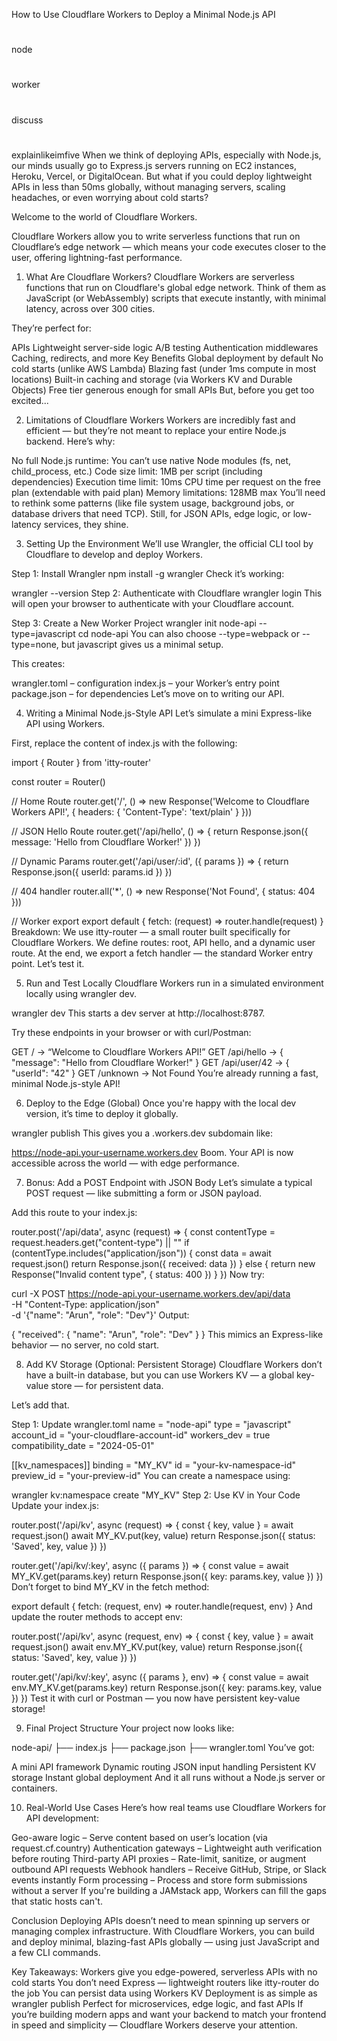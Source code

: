 How to Use Cloudflare Workers to Deploy a Minimal Node.js API
#
node
#
worker
#
discuss
#
explainlikeimfive
When we think of deploying APIs, especially with Node.js, our minds usually go to Express.js servers running on EC2 instances, Heroku, Vercel, or DigitalOcean. But what if you could deploy lightweight APIs in less than 50ms globally, without managing servers, scaling headaches, or even worrying about cold starts?

Welcome to the world of Cloudflare Workers.

Cloudflare Workers allow you to write serverless functions that run on Cloudflare’s edge network — which means your code executes closer to the user, offering lightning-fast performance.

1. What Are Cloudflare Workers?
Cloudflare Workers are serverless functions that run on Cloudflare's global edge network. Think of them as JavaScript (or WebAssembly) scripts that execute instantly, with minimal latency, across over 300 cities.

They’re perfect for:

APIs
Lightweight server-side logic
A/B testing
Authentication middlewares
Caching, redirects, and more
Key Benefits
Global deployment by default
No cold starts (unlike AWS Lambda)
Blazing fast (under 1ms compute in most locations)
Built-in caching and storage (via Workers KV and Durable Objects)
Free tier generous enough for small APIs
But, before you get too excited...

2. Limitations of Cloudflare Workers
Workers are incredibly fast and efficient — but they’re not meant to replace your entire Node.js backend. Here’s why:

No full Node.js runtime: You can’t use native Node modules (fs, net, child_process, etc.)
Code size limit: 1MB per script (including dependencies)
Execution time limit: 10ms CPU time per request on the free plan (extendable with paid plan)
Memory limitations: 128MB max
You’ll need to rethink some patterns (like file system usage, background jobs, or database drivers that need TCP). Still, for JSON APIs, edge logic, or low-latency services, they shine.

3. Setting Up the Environment
We’ll use Wrangler, the official CLI tool by Cloudflare to develop and deploy Workers.

Step 1: Install Wrangler
npm install -g wrangler
Check it’s working:

wrangler --version
Step 2: Authenticate with Cloudflare
wrangler login
This will open your browser to authenticate with your Cloudflare account.

Step 3: Create a New Worker Project
wrangler init node-api --type=javascript
cd node-api
You can also choose --type=webpack or --type=none, but javascript gives us a minimal setup.

This creates:

wrangler.toml – configuration
index.js – your Worker’s entry point
package.json – for dependencies
Let’s move on to writing our API.

4. Writing a Minimal Node.js-Style API
Let’s simulate a mini Express-like API using Workers.

First, replace the content of index.js with the following:

import { Router } from 'itty-router'
 
const router = Router()
 
// Home Route
router.get('/', () => new Response('Welcome to Cloudflare Workers API!', {
  headers: { 'Content-Type': 'text/plain' }
}))
 
// JSON Hello Route
router.get('/api/hello', () => {
  return Response.json({ message: 'Hello from Cloudflare Worker!' })
})
 
// Dynamic Params
router.get('/api/user/:id', ({ params }) => {
  return Response.json({ userId: params.id })
})
 
// 404 handler
router.all('*', () => new Response('Not Found', { status: 404 }))
 
// Worker export
export default {
  fetch: (request) => router.handle(request)
}
Breakdown:
We use itty-router — a small router built specifically for Cloudflare Workers.
We define routes: root, API hello, and a dynamic user route.
At the end, we export a fetch handler — the standard Worker entry point.
Let’s test it.

5. Run and Test Locally
Cloudflare Workers run in a simulated environment locally using wrangler dev.

wrangler dev
This starts a dev server at http://localhost:8787.

Try these endpoints in your browser or with curl/Postman:

GET / → “Welcome to Cloudflare Workers API!”
GET /api/hello → { "message": "Hello from Cloudflare Worker!" }
GET /api/user/42 → { "userId": "42" }
GET /unknown → Not Found
You’re already running a fast, minimal Node.js-style API!

6. Deploy to the Edge (Global)
Once you're happy with the local dev version, it’s time to deploy it globally.

wrangler publish
This gives you a .workers.dev subdomain like:

https://node-api.your-username.workers.dev
Boom. Your API is now accessible across the world — with edge performance.

7. Bonus: Add a POST Endpoint with JSON Body
Let’s simulate a typical POST request — like submitting a form or JSON payload.

Add this route to your index.js:

router.post('/api/data', async (request) => {
  const contentType = request.headers.get("content-type") || ""
  if (contentType.includes("application/json")) {
    const data = await request.json()
    return Response.json({ received: data })
  } else {
    return new Response("Invalid content type", { status: 400 })
  }
})
Now try:

curl -X POST https://node-api.your-username.workers.dev/api/data \
  -H "Content-Type: application/json" \
  -d '{"name": "Arun", "role": "Dev"}'
Output:

 

{
  "received": {
    "name": "Arun",
    "role": "Dev"
  }
}
This mimics an Express-like behavior — no server, no cold start.

8. Add KV Storage (Optional: Persistent Storage)
Cloudflare Workers don’t have a built-in database, but you can use Workers KV — a global key-value store — for persistent data.

Let’s add that.

Step 1: Update wrangler.toml
name = "node-api"
type = "javascript"
account_id = "your-cloudflare-account-id"
workers_dev = true
compatibility_date = "2024-05-01"
 
[[kv_namespaces]]
binding = "MY_KV"
id = "your-kv-namespace-id"
preview_id = "your-preview-id"
You can create a namespace using:

wrangler kv:namespace create "MY_KV"
Step 2: Use KV in Your Code
Update your index.js:

router.post('/api/kv', async (request) => {
  const { key, value } = await request.json()
  await MY_KV.put(key, value)
  return Response.json({ status: 'Saved', key, value })
})
 
router.get('/api/kv/:key', async ({ params }) => {
  const value = await MY_KV.get(params.key)
  return Response.json({ key: params.key, value })
})
Don’t forget to bind MY_KV in the fetch method:

export default {
  fetch: (request, env) => router.handle(request, env)
}
And update the router methods to accept env:

router.post('/api/kv', async (request, env) => {
  const { key, value } = await request.json()
  await env.MY_KV.put(key, value)
  return Response.json({ status: 'Saved', key, value })
})
 
router.get('/api/kv/:key', async ({ params }, env) => {
  const value = await env.MY_KV.get(params.key)
  return Response.json({ key: params.key, value })
})
Test it with curl or Postman — you now have persistent key-value storage!

9. Final Project Structure
Your project now looks like:

node-api/
├── index.js
├── package.json
├── wrangler.toml
You’ve got:

A mini API framework
Dynamic routing
JSON input handling
Persistent KV storage
Instant global deployment
And it all runs without a Node.js server or containers.

10. Real-World Use Cases
Here’s how real teams use Cloudflare Workers for API development:

Geo-aware logic – Serve content based on user’s location (via request.cf.country)
Authentication gateways – Lightweight auth verification before routing
Third-party API proxies – Rate-limit, sanitize, or augment outbound API requests
Webhook handlers – Receive GitHub, Stripe, or Slack events instantly
Form processing – Process and store form submissions without a server
If you're building a JAMstack app, Workers can fill the gaps that static hosts can't.

Conclusion
Deploying APIs doesn’t need to mean spinning up servers or managing complex infrastructure. With Cloudflare Workers, you can build and deploy minimal, blazing-fast APIs globally — using just JavaScript and a few CLI commands.

Key Takeaways:
Workers give you edge-powered, serverless APIs with no cold starts
You don’t need Express — lightweight routers like itty-router do the job
You can persist data using Workers KV
Deployment is as simple as wrangler publish
Perfect for microservices, edge logic, and fast APIs
If you’re building modern apps and want your backend to match your frontend in speed and simplicity — Cloudflare Workers deserve your attention.